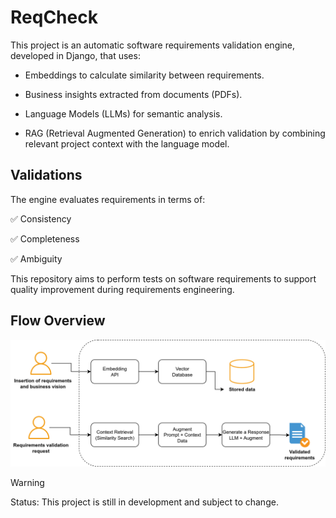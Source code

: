 # ReqCheck

This project is an automatic software requirements validation engine, developed in Django, that uses:

- Embeddings to calculate similarity between requirements.

- Business insights extracted from documents (PDFs).

- Language Models (LLMs) for semantic analysis.

- RAG (Retrieval Augmented Generation) to enrich validation by combining relevant project context with the language model.

## Validations
The engine evaluates requirements in terms of:

✅ Consistency

✅ Completeness

✅ Ambiguity


This repository aims to perform tests on software requirements to support quality improvement during requirements engineering.


## Flow Overview

![Fluxo do ReqCheck](docs/rag_flow.png)

> [!warning]
> Status: This project is still in development and subject to change.
